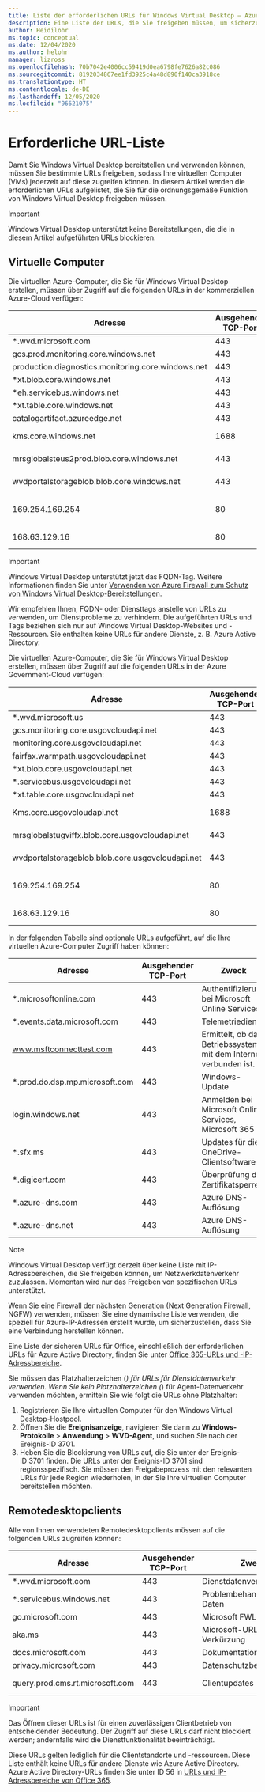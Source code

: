 ```yaml
---
title: Liste der erforderlichen URLs für Windows Virtual Desktop – Azure
description: Eine Liste der URLs, die Sie freigeben müssen, um sicherzustellen, dass Ihre Windows Virtual Desktop-Bereitstellung wie vorgesehen funktioniert.
author: Heidilohr
ms.topic: conceptual
ms.date: 12/04/2020
ms.author: helohr
manager: lizross
ms.openlocfilehash: 70b7042e4006cc59419d0ea6798fe7626a82c086
ms.sourcegitcommit: 8192034867ee1fd3925c4a48d890f140ca3918ce
ms.translationtype: HT
ms.contentlocale: de-DE
ms.lasthandoff: 12/05/2020
ms.locfileid: "96621075"
---
```

# <a name="required-url-list"></a>Erforderliche URL-Liste

Damit Sie Windows Virtual Desktop bereitstellen und verwenden können, müssen Sie bestimmte URLs freigeben, sodass Ihre virtuellen Computer (VMs) jederzeit auf diese zugreifen können. In diesem Artikel werden die erforderlichen URLs aufgelistet, die Sie für die ordnungsgemäße Funktion von Windows Virtual Desktop freigeben müssen. 

>[!IMPORTANT]
>Windows Virtual Desktop unterstützt keine Bereitstellungen, die die in diesem Artikel aufgeführten URLs blockieren.

## <a name="virtual-machines"></a>Virtuelle Computer

Die virtuellen Azure-Computer, die Sie für Windows Virtual Desktop erstellen, müssen über Zugriff auf die folgenden URLs in der kommerziellen Azure-Cloud verfügen:

|Adresse|Ausgehender TCP-Port|Zweck|Diensttag|
|---|---|---|---|
|*.wvd.microsoft.com|443|Dienstdatenverkehr|WindowsVirtualDesktop|
|gcs.prod.monitoring.core.windows.net|443|Agent-Datenverkehr|AzureCloud|
|production.diagnostics.monitoring.core.windows.net|443|Agent-Datenverkehr|AzureCloud|
|*xt.blob.core.windows.net|443|Agent-Datenverkehr|AzureCloud|
|*eh.servicebus.windows.net|443|Agent-Datenverkehr|AzureCloud|
|*xt.table.core.windows.net|443|Agent-Datenverkehr|AzureCloud|
|catalogartifact.azureedge.net|443|Azure Marketplace|AzureCloud|
|kms.core.windows.net|1688|Aktivierung von Windows|Internet|
|mrsglobalsteus2prod.blob.core.windows.net|443|Agent- und SXS-Stapelupdates|AzureCloud|
|wvdportalstorageblob.blob.core.windows.net|443|Unterstützung des Azure-Portals|AzureCloud|
| 169.254.169.254 | 80 | [Azure-Instanzmetadatendienst-Endpunkt](../virtual-machines/windows/instance-metadata-service.md) | – |
| 168.63.129.16 | 80 | [Sitzungshost-Systemüberwachung](../virtual-network/network-security-groups-overview.md#azure-platform-considerations) | – |

>[!IMPORTANT]
>Windows Virtual Desktop unterstützt jetzt das FQDN-Tag. Weitere Informationen finden Sie unter [Verwenden von Azure Firewall zum Schutz von Windows Virtual Desktop-Bereitstellungen](../firewall/protect-windows-virtual-desktop.md).
>
>Wir empfehlen Ihnen, FQDN- oder Diensttags anstelle von URLs zu verwenden, um Dienstprobleme zu verhindern. Die aufgeführten URLs und Tags beziehen sich nur auf Windows Virtual Desktop-Websites und -Ressourcen. Sie enthalten keine URLs für andere Dienste, z. B. Azure Active Directory.

Die virtuellen Azure-Computer, die Sie für Windows Virtual Desktop erstellen, müssen über Zugriff auf die folgenden URLs in der Azure Government-Cloud verfügen:

|Adresse|Ausgehender TCP-Port|Zweck|Diensttag|
|---|---|---|---|
|*.wvd.microsoft.us|443|Dienstdatenverkehr|WindowsVirtualDesktop|
|gcs.monitoring.core.usgovcloudapi.net|443|Agent-Datenverkehr|AzureCloud|
|monitoring.core.usgovcloudapi.net|443|Agent-Datenverkehr|AzureCloud|
|fairfax.warmpath.usgovcloudapi.net|443|Agent-Datenverkehr|AzureCloud|
|*xt.blob.core.usgovcloudapi.net|443|Agent-Datenverkehr|AzureCloud|
|*.servicebus.usgovcloudapi.net|443|Agent-Datenverkehr|AzureCloud|
|*xt.table.core.usgovcloudapi.net|443|Agent-Datenverkehr|AzureCloud|
|Kms.core.usgovcloudapi.net|1688|Aktivierung von Windows|Internet|
|mrsglobalstugviffx.blob.core.usgovcloudapi.net|443|Agent- und SXS-Stapelupdates|AzureCloud|
|wvdportalstorageblob.blob.core.usgovcloudapi.net|443|Unterstützung des Azure-Portals|AzureCloud|
| 169.254.169.254 | 80 | [Azure-Instanzmetadatendienst-Endpunkt](../virtual-machines/windows/instance-metadata-service.md) | – |
| 168.63.129.16 | 80 | [Sitzungshost-Systemüberwachung](../virtual-network/network-security-groups-overview.md#azure-platform-considerations) | – |

In der folgenden Tabelle sind optionale URLs aufgeführt, auf die Ihre virtuellen Azure-Computer Zugriff haben können:

|Adresse|Ausgehender TCP-Port|Zweck|Azure Gov|
|---|---|---|---|
|*.microsoftonline.com|443|Authentifizierung bei Microsoft Online Services|login.microsoftonline.us|
|*.events.data.microsoft.com|443|Telemetriedienst|Keine|
|www.msftconnecttest.com|443|Ermittelt, ob das Betriebssystem mit dem Internet verbunden ist.|Keine|
|*.prod.do.dsp.mp.microsoft.com|443|Windows-Update|Keine|
|login.windows.net|443|Anmelden bei Microsoft Online Services, Microsoft 365|login.microsoftonline.us|
|*.sfx.ms|443|Updates für die OneDrive-Clientsoftware|oneclient.sfx.ms|
|*.digicert.com|443|Überprüfung der Zertifikatsperre|Keine|
|*.azure-dns.com|443|Azure DNS-Auflösung|Keine|
|*.azure-dns.net|443|Azure DNS-Auflösung|Keine|

>[!NOTE]
>Windows Virtual Desktop verfügt derzeit über keine Liste mit IP-Adressbereichen, die Sie freigeben können, um Netzwerkdatenverkehr zuzulassen. Momentan wird nur das Freigeben von spezifischen URLs unterstützt.
>
>Wenn Sie eine Firewall der nächsten Generation (Next Generation Firewall, NGFW) verwenden, müssen Sie eine dynamische Liste verwenden, die speziell für Azure-IP-Adressen erstellt wurde, um sicherzustellen, dass Sie eine Verbindung herstellen können.
>
>Eine Liste der sicheren URLs für Office, einschließlich der erforderlichen URLs für Azure Active Directory, finden Sie unter [Office 365-URLs und -IP-Adressbereiche](/office365/enterprise/urls-and-ip-address-ranges).
>
>Sie müssen das Platzhalterzeichen (*) für URLs für Dienstdatenverkehr verwenden. Wenn Sie kein Platzhalterzeichen (*) für Agent-Datenverkehr verwenden möchten, ermitteln Sie wie folgt die URLs ohne Platzhalter:
>
>1. Registrieren Sie Ihre virtuellen Computer für den Windows Virtual Desktop-Hostpool.
>2. Öffnen Sie die **Ereignisanzeige**, navigieren Sie dann zu **Windows-Protokolle** > **Anwendung** > **WVD-Agent**, und suchen Sie nach der Ereignis-ID 3701.
>3. Heben Sie die Blockierung von URLs auf, die Sie unter der Ereignis-ID 3701 finden. Die URLs unter der Ereignis-ID 3701 sind regionsspezifisch. Sie müssen den Freigabeprozess mit den relevanten URLs für jede Region wiederholen, in der Sie Ihre virtuellen Computer bereitstellen möchten.

## <a name="remote-desktop-clients"></a>Remotedesktopclients

Alle von Ihnen verwendeten Remotedesktopclients müssen auf die folgenden URLs zugreifen können:

|Adresse|Ausgehender TCP-Port|Zweck|Client(s)|Azure Gov|
|---|---|---|---|---|
|*.wvd.microsoft.com|443|Dienstdatenverkehr|All|*.wvd.microsoft.us|
|*.servicebus.windows.net|443|Problembehandlung für Daten|All|*.servicebus.usgovcloudapi.net|
|go.microsoft.com|443|Microsoft FWLinks|All|Keine|
|aka.ms|443|Microsoft-URL-Verkürzung|All|Keine|
|docs.microsoft.com|443|Dokumentation|All|Keine|
|privacy.microsoft.com|443|Datenschutzbestimmungen|All|Keine|
|query.prod.cms.rt.microsoft.com|443|Clientupdates|Windows Desktop|Keine|

>[!IMPORTANT]
>Das Öffnen dieser URLs ist für einen zuverlässigen Clientbetrieb von entscheidender Bedeutung. Der Zugriff auf diese URLs darf nicht blockiert werden; andernfalls wird die Dienstfunktionalität beeinträchtigt.
>
>Diese URLs gelten lediglich für die Clientstandorte und -ressourcen. Diese Liste enthält keine URLs für andere Dienste wie Azure Active Directory. Azure Active Directory-URLs finden Sie unter ID 56 in [URLs und IP-Adressbereiche von Office 365](/office365/enterprise/urls-and-ip-address-ranges#microsoft-365-common-and-office-online).
